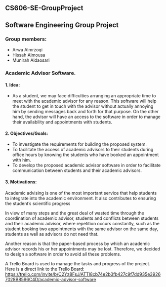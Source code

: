 ## CS606-SE-GroupProject
## Software Engineering Group Project 

### Group members: 
- Arwa Almrzoqi			
- Hissah Almousa			
- Munirah Aldaosari			


### Academic Advisor Software. 

#### 1. Idea: 
- As a student, we may face difficulties arranging an appropriate time to meet with the academic advisor for any reason. This software will help the student to get 		in touch with the advisor without actually annoying him by sending messages back and forth for that purpose. On the other hand, the advisor will have an access to 		 the software in order to manage their availability and appointments with students. 

#### 2. Objectives/Goals:
- To investigate the requirements for building the proposed system.
- To facilitate the access of academic advisors to their students during office hours by knowing the students who have booked an appointment with him.
- To develop the proposed academic advisor software in order to facilitate communication between students and their academic advisors.

#### 3. Motivations: 
Academic advising is one of the most important service that help students to integrate into the academic environment. It also contributes to ensuring the student’s scientific progress 

In view of many steps and the great deal of wasted time through the coordination of academic advisor, students and conflicts between students and their academic advisor, where repetition occurs constantly, such as the student booking two appointments with the same advisor on the same day, students as well as advisors do not need that. 

Another reason is that the paper-based process by which an academic advisor records his or her appointments may be lost. Therefore, we decided to design a software in order to avoid all these problems. 


A Trello Board is used to manage the tasks and progress of the project.
Here is a direct link to the Trello Board: https://trello.com/invite/b/C2Yz8FsJ/ATTI8cb74e2b3fb427c9f7dd935e39267028B8596C4D/academic-advisor-software

